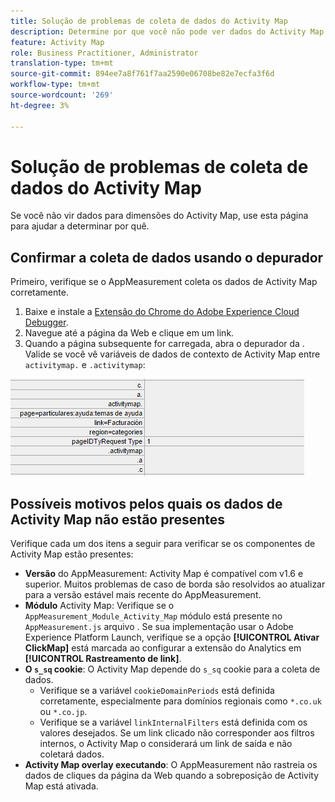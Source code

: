 ```yaml
---
title: Solução de problemas de coleta de dados do Activity Map
description: Determine por que você não pode ver dados do Activity Map em solicitações de imagem
feature: Activity Map
role: Business Practitioner, Administrator
translation-type: tm+mt
source-git-commit: 894ee7a8f761f7aa2590e06708be82e7ecfa3f6d
workflow-type: tm+mt
source-wordcount: '269'
ht-degree: 3%

---
```



# Solução de problemas de coleta de dados do Activity Map

Se você não vir dados para dimensões do Activity Map, use esta página para ajudar a determinar por quê.

## Confirmar a coleta de dados usando o depurador

Primeiro, verifique se o AppMeasurement coleta os dados de Activity Map corretamente.

1. Baixe e instale a [Extensão do Chrome do Adobe Experience Cloud Debugger](https://docs.adobe.com/content/help/pt-BR/debugger/using/experience-cloud-debugger.html).
2. Navegue até a página da Web e clique em um link.
3. Quando a página subsequente for carregada, abra o depurador da . Valide se você vê variáveis de dados de contexto de Activity Map entre `activitymap.` e `.activitymap`:

![Dados do depurador](assets/debugger.png)

## Possíveis motivos pelos quais os dados de Activity Map não estão presentes

Verifique cada um dos itens a seguir para verificar se os componentes de Activity Map estão presentes:

* **Versão** do AppMeasurement: Activity Map é compatível com v1.6 e superior. Muitos problemas de caso de borda são resolvidos ao atualizar para a versão estável mais recente do AppMeasurement.
* **Módulo** Activity Map: Verifique se o  `AppMeasurement_Module_Activity_Map` módulo está presente no  `AppMeasurement.js` arquivo . Se sua implementação usar o Adobe Experience Platform Launch, verifique se a opção **[!UICONTROL Ativar ClickMap]** está marcada ao configurar a extensão do Analytics em **[!UICONTROL Rastreamento de link]**.
* **O  `s_sq` cookie**: O Activity Map depende do  `s_sq` cookie para a coleta de dados.
   * Verifique se a variável `cookieDomainPeriods` está definida corretamente, especialmente para domínios regionais como `*.co.uk` ou `*.co.jp`.
   * Verifique se a variável `linkInternalFilters` está definida com os valores desejados. Se um link clicado não corresponder aos filtros internos, o Activity Map o considerará um link de saída e não coletará dados.
* **Activity Map overlay executando**: O AppMeasurement não rastreia os dados de cliques da página da Web quando a sobreposição de Activity Map está ativada.
